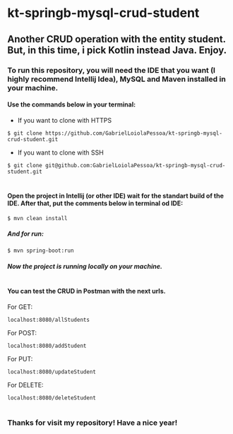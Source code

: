 # kt-springb-mysql-crud-student

## Another CRUD operation with the entity student. But, in this time, i pick Kotlin instead Java. Enjoy.

### To run this repository, you will need the IDE that you want (I highly recommend Intellij Idea), MySQL and Maven installed in your machine.

#### Use the commands below in your terminal:

* If you want to clone with HTTPS
```
$ git clone https://github.com/GabrielLoiolaPessoa/kt-springb-mysql-crud-student.git
```
* If you want to clone with SSH

```
$ git clone git@github.com:GabrielLoiolaPessoa/kt-springb-mysql-crud-student.git
```
#

#### Open the project in Intellij (or other IDE) wait for the standart build of the IDE. After that, put the comments below in terminal od IDE:

```
$ mvn clean install
```
##### And for run:
```
$ mvn spring-boot:run
```
##### Now the project is running locally on your machine.

#

#### You can test the CRUD in Postman with the next urls.

For GET:
```
localhost:8080/allStudents
```
For POST:
```
localhost:8080/addStudent
```
For PUT:
```
localhost:8080/updateStudent
```
For DELETE: 
```
localhost:8080/deleteStudent
```
#

### Thanks for visit my repository! Have a nice year!
